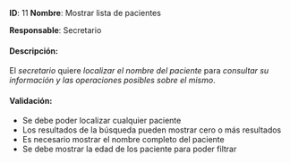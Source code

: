 **ID**: 11
**Nombre**: Mostrar lista de pacientes

**Responsable**: Secretario

#### Descripción:

El *secretario* quiere *localizar el nombre del paciente* para *consultar su información y las operaciones posibles sobre el mismo*.

#### Validación:

* Se debe poder localizar cualquier paciente
* Los resultados de la búsqueda pueden mostrar cero o más resultados
* Es necesario mostrar el nombre completo del paciente
* Se debe mostrar la edad de los paciente para poder filtrar
